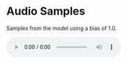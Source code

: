 # Audio Samples
<p>Samples from the model using a bias of 1.0.</p>
<audio controls="controls">
  <source type="samples/real" src="002_2_alexa.m4a"></source>
  <source type="samples/fully-spoofed" src="002_alexa_0_wakeword.wav"></source>
  <source type="samples/partially-spoofed" src="filename.mp3"></source>
  <source type="samples/anonymyzed" src="filename.ogg"></source>
</audio>
